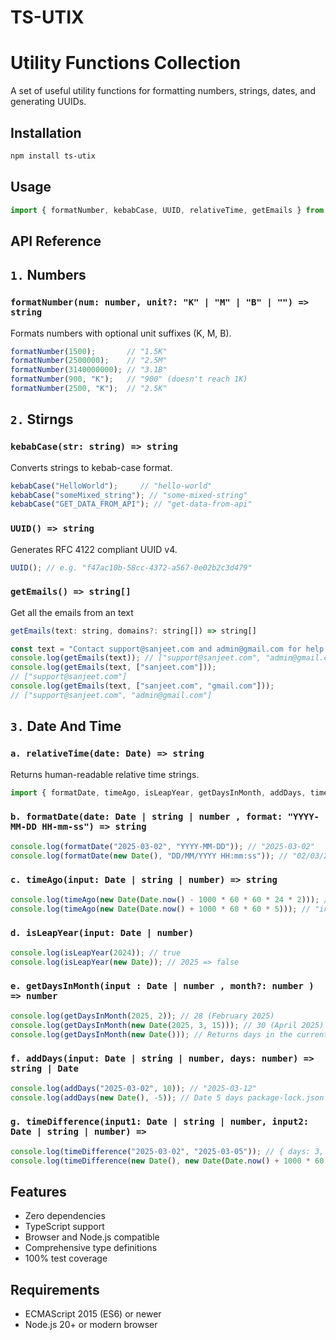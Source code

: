 # TS-UTIX
# Utility Functions Collection

A set of useful utility functions for formatting numbers, strings, dates, and generating UUIDs.

## Installation

```bash
npm install ts-utix
```

## Usage

```javascript
import { formatNumber, kebabCase, UUID, relativeTime, getEmails } from 'ts-utix';
```

## API Reference

## `1.` Numbers 

### `formatNumber(num: number, unit?: "K" | "M" | "B" | "") => string`

Formats numbers with optional unit suffixes (K, M, B).

```javascript
formatNumber(1500);       // "1.5K"
formatNumber(2500000);    // "2.5M"
formatNumber(3140000000); // "3.1B"
formatNumber(900, "K");   // "900" (doesn't reach 1K)
formatNumber(2500, "K");  // "2.5K"
```

## `2.` Stirngs

### `kebabCase(str: string) => string`

Converts strings to kebab-case format.

```javascript
kebabCase("HelloWorld");     // "hello-world"
kebabCase("someMixed_string"); // "some-mixed-string"
kebabCase("GET_DATA_FROM_API"); // "get-data-from-api"
```

### `UUID() => string`

Generates RFC 4122 compliant UUID v4.

```javascript
UUID(); // e.g. "f47ac10b-58cc-4372-a567-0e02b2c3d479"
```

### `getEmails() => string[]`

Get all the emails from an text 

```javascript
getEmails(text: string, domains?: string[]) => string[]

const text = "Contact support@sanjeet.com and admin@gmail.com for help.";
console.log(getEmails(text)); // ["support@sanjeet.com", "admin@gmail.com"]
console.log(getEmails(text, ["sanjeet.com"]));
// ["support@sanjeet.com"]
console.log(getEmails(text, ["sanjeet.com", "gmail.com"]));
// ["support@sanjeet.com", "admin@gmail.com"]
```

## `3.` Date And Time

### `a. relativeTime(date: Date) => string`

Returns human-readable relative time strings.

```javascript
import { formatDate, timeAgo, isLeapYear, getDaysInMonth, addDays, timeDifference, timestampToDate } from 'ts-utix'
```

### `b. formatDate(date: Date | string | number , format: "YYYY-MM-DD HH-mm-ss") => string`

```javascript
console.log(formatDate("2025-03-02", "YYYY-MM-DD")); // "2025-03-02"
console.log(formatDate(new Date(), "DD/MM/YYYY HH:mm:ss")); // "02/03/2025 14:30:45" (example output)
```

### `c. timeAgo(input: Date | string | number) => string`

```javascript
console.log(timeAgo(new Date(Date.now() - 1000 * 60 * 60 * 24 * 2))); // "2 days ago"
console.log(timeAgo(new Date(Date.now() + 1000 * 60 * 60 * 5))); // "in 5 hours"
```

### `d. isLeapYear(input: Date | number)`

```javascript
console.log(isLeapYear(2024)); // true
console.log(isLeapYear(new Date)); // 2025 => false
```

### `e. getDaysInMonth(input : Date | number , month?: number ) => number`

```javascript
console.log(getDaysInMonth(2025, 2)); // 28 (February 2025)
console.log(getDaysInMonth(new Date(2025, 3, 15))); // 30 (April 2025)
console.log(getDaysInMonth(new Date())); // Returns days in the current getDaysInMonth
```

### `f. addDays(input: Date | string | number, days: number) => string | Date`

```javascript
console.log(addDays("2025-03-02", 10)); // "2025-03-12"
console.log(addDays(new Date(), -5)); // Date 5 days package-lock.json
```

### `g. timeDifference(input1: Date | string | number, input2: Date | string | number) => `

```javascript
console.log(timeDifference("2025-03-02", "2025-03-05")); // { days: 3, hours: 0, minutes: 0, seconds: 0 }
console.log(timeDifference(new Date(), new Date(Date.now() + 1000 * 60 * 60 * 24 * 7))); // { days: 7, hours: 0, minutes: 0, seconds: 0 }
```



## Features

- Zero dependencies
- TypeScript support
- Browser and Node.js compatible
- Comprehensive type definitions
- 100% test coverage

## Requirements

- ECMAScript 2015 (ES6) or newer
- Node.js 20+ or modern browser